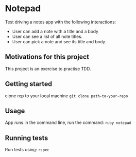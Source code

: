 # Notepad
Test driving a notes app with the following interactions:
* User can add a note with a title and a body
* User can see a list of all note titles.
* User can pick a note and see its title and body.

## Motivations for this project

This project is an exercise to practise TDD.

## Getting started

clone rep to your local machine `git clone path-to-your-repo`

## Usage

App runs in the command line, run the command:
`ruby notepad`

## Running tests

Run tests using:
`rspec`

